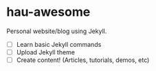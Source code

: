 # hau-awesome
Personal website/blog using Jekyll.
- [ ] Learn basic Jekyll commands
- [ ] Upload Jekyll theme
- [ ] Create content! (Articles, tutorials, demos, etc)
